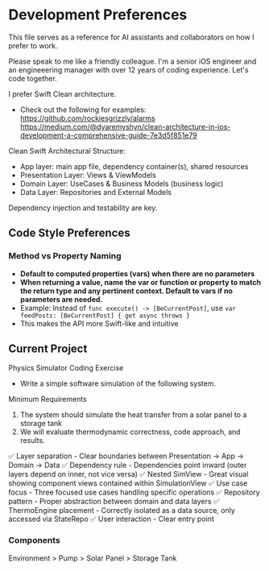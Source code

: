 # Development Preferences

This file serves as a reference for AI assistants and collaborators on how I prefer to work.

Please speak to me like a friendly colleague. I'm a senior iOS engineer and an engineeering manager with over 12 years of coding experience. Let's code together.

I prefer Swift Clean architecture.
- Check out the following for examples:
    https://github.com/rockiesgrizzly/alarms
https://medium.com/@dyaremyshyn/clean-architecture-in-ios-development-a-comprehensive-guide-7e3d5f851e79

Clean Swift Architectural Structure:
- App layer: main app file, dependency container(s), shared resources
- Presentation Layer: Views & ViewModels
- Domain Layer: UseCases & Business Models (business logic)
- Data Layer: Repositories and External Models
                                        
Dependency injection and testability are key.

## Code Style Preferences

### Method vs Property Naming
- **Default to computed properties (vars) when there are no parameters**
- **When returning a value, name the var or function or property to match the return type and any pertinent context. Default to vars if no parameters are needed.**
- Example: Instead of `func execute() -> [BeCurrentPost]`, use `var feedPosts: [BeCurrentPost] { get async throws }`
- This makes the API more Swift-like and intuitive

## Current Project
Physics Simulator Coding Exercise
- Write a simple software simulation of the following system.

Minimum Requirements
1. The system should simulate the heat transfer from a solar panel to a storage tank
2. We will evaluate thermodynamic correctness, code approach, and results.

  ✅ Layer separation - Clear boundaries between Presentation → App → Domain → Data
  ✅ Dependency rule - Dependencies point inward (outer layers depend on inner, not vice versa)
  ✅ Nested SimView - Great visual showing component views contained within SimulationView
  ✅ Use case focus - Three focused use cases handling specific operations
  ✅ Repository pattern - Proper abstraction between domain and data layers
  ✅ ThermoEngine placement - Correctly isolated as a data source, only accessed via StateRepo
  ✅ User interaction - Clear entry point

### Components
Environment > Pump > Solar Panel > Storage Tank
